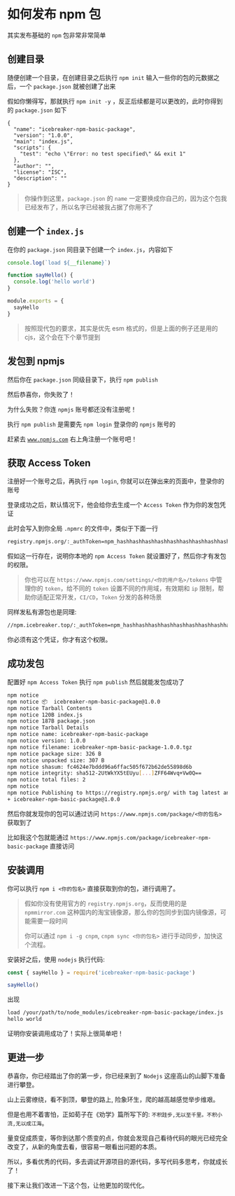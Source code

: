 # 如何发布 npm 包

其实发布基础的 `npm` 包非常非常简单

## 创建目录

随便创建一个目录，在创建目录之后执行 `npm init` 输入一些你的包的元数据之后，一个 `package.json` 就被创建了出来

假如你懒得写，那就执行 `npm init -y` ，反正后续都是可以更改的，此时你得到的 `package.json` 如下

```jsonc
{
  "name": "icebreaker-npm-basic-package",
  "version": "1.0.0",
  "main": "index.js",
  "scripts": {
    "test": "echo \"Error: no test specified\" && exit 1"
  },
  "author": "",
  "license": "ISC",
  "description": ""
}
```

> 你操作到这里，`package.json` 的 `name` 一定要换成你自己的，因为这个包我已经发布了，所以名字已经被我占据了你用不了

## 创建一个 `index.js`

在你的 `package.json` 同目录下创建一个 `index.js`，内容如下

```js
console.log(`load ${__filename}`)

function sayHello() {
  console.log('hello world')
}

module.exports = {
  sayHello
}
```

> 按照现代包的要求，其实是优先 esm 格式的，但是上面的例子还是用的 cjs，这个会在下个章节提到

## 发包到 npmjs

然后你在 `package.json` 同级目录下，执行 `npm publish`

然后恭喜你，你失败了！

为什么失败？你连 `npmjs` 账号都还没有注册呢！

执行 `npm publish` 是需要先 `npm login` 登录你的 `npmjs` 账号的

赶紧去 [`www.npmjs.com`](https://www.npmjs.com/) 右上角注册一个账号吧！

## 获取 Access Token

注册好一个账号之后，再执行 `npm login`, 你就可以在弹出来的页面中，登录你的账号

登录成功之后，默认情况下，他会给你去生成一个 `Access Token` 作为你的发包凭证

此时会写入到你全局 `.npmrc` 的文件中，类似于下面一行

```txt
registry.npmjs.org/:_authToken=npm_hashhashhashhashhashhashhashhashhash
```

假如这一行存在，说明你本地的 `npm Access Token` 就设置好了，然后你才有发包的权限。

> 你也可以在 `https://www.npmjs.com/settings/<你的用户名>/tokens` 中管理你的 `token`，给不同的 `token` 设置不同的作用域，有效期和 `ip` 限制，帮助你适配正常开发，`CI/CD`，`Token` 分发的各种场景

同样发私有源包也是同理:

```txt
//npm.icebreaker.top/:_authToken=npm_hashhashhashhashhashhashhashhashhash
```

你必须有这个凭证，你才有这个权限。

## 成功发包

配置好 `npm Access Token` 执行 `npm publish` 然后就能发包成功了

```sh
npm notice
npm notice 📦  icebreaker-npm-basic-package@1.0.0
npm notice Tarball Contents
npm notice 120B index.js
npm notice 187B package.json
npm notice Tarball Details
npm notice name: icebreaker-npm-basic-package
npm notice version: 1.0.0
npm notice filename: icebreaker-npm-basic-package-1.0.0.tgz
npm notice package size: 326 B
npm notice unpacked size: 307 B
npm notice shasum: fc4624e7bddd96a6ffac505f672b62de55898d6b
npm notice integrity: sha512-2UtWkYX5tEUyu[...]ZFF64Wvq+Vw0Q==
npm notice total files: 2
npm notice
npm notice Publishing to https://registry.npmjs.org/ with tag latest and default access
+ icebreaker-npm-basic-package@1.0.0
```

然后你就发现你的包可以通过访问 `https://www.npmjs.com/package/<你的包名>` 获取到了

比如我这个包就能通过 `https://www.npmjs.com/package/icebreaker-npm-basic-package` 直接访问

## 安装调用

你可以执行 `npm i <你的包名>` 直接获取到你的包，进行调用了。

> 假如你没有使用官方的 `registry.npmjs.org`，反而使用的是 `npmmirror.com` 这种国内的淘宝镜像源，那么你的包同步到国内镜像源，可能需要一段时间
>
> 你可以通过 `npm i -g cnpm`, `cnpm sync <你的包名>` 进行手动同步，加快这个流程。

安装好之后，使用 `nodejs` 执行代码:

```js
const { sayHello } = require('icebreaker-npm-basic-package')

sayHello()
```

出现

```txt
load /your/path/to/node_modules/icebreaker-npm-basic-package/index.js
hello world
```

证明你安装调用成功了！实际上很简单吧！

## 更进一步

恭喜你，你已经踏出了你的第一步，你已经来到了 `Nodejs` 这座高山的山脚下准备进行攀登。

山上云雾缭绕，看不到顶，攀登的路上, 险象环生，爬的越高越感觉举步维艰。

但是也用不着害怕，正如荀子在《劝学》篇所写下的: `不积跬步,无以至千里。不积小流,无以成江海`。

量变促成质变，等你到达那个质变的点，你就会发现自己看待代码的眼光已经完全改变了，从新的角度去看，很容易一眼看出问题的本质。

所以，多看优秀的代码，多去调试开源项目的源代码，多写代码多思考，你就成长了！

接下来让我们改进一下这个包，让他更加的现代化。
